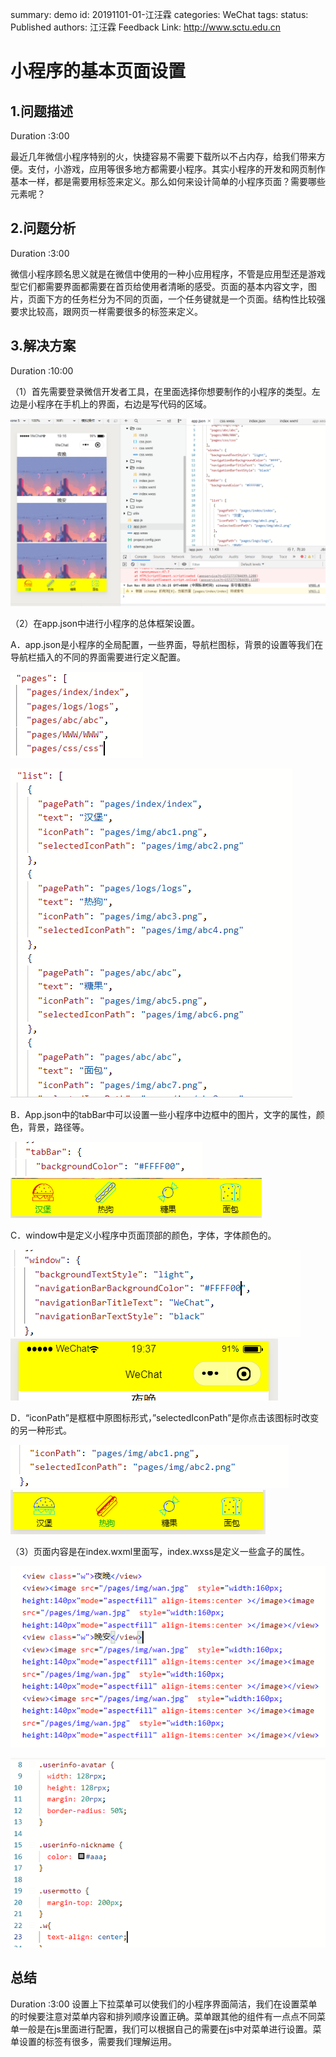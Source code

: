 summary: demo
id: 20191101-01-江汪霖
categories: WeChat
tags: 
status: Published 
authors: 江汪霖
Feedback Link: http://www.sctu.edu.cn

# 小程序的基本页面设置

## 1.问题描述
Duration :3:00

最近几年微信小程序特别的火，快捷容易不需要下载所以不占内存，给我们带来方便。支付，小游戏，应用等很多地方都需要小程序。其实小程序的开发和网页制作基本一样，都是需要用标签来定义。那么如何来设计简单的小程序页面？需要哪些元素呢？

## 2.问题分析
Duration :3:00

微信小程序顾名思义就是在微信中使用的一种小应用程序，不管是应用型还是游戏型它们都需要界面都需要在首页给使用者清晰的感受。页面的基本内容文字，图片，页面下方的任务栏分为不同的页面，一个任务键就是一个页面。结构性比较强要求比较高，跟网页一样需要很多的标签来定义。

## 3.解决方案
Duration :10:00

（1）首先需要登录微信开发者工具，在里面选择你想要制作的小程序的类型。左边是小程序在手机上的界面，右边是写代码的区域。

![](/0002-案例库/codelabs/assets/20191101-01-江汪霖-01.png)

（2）在app.json中进行小程序的总体框架设置。

   A．app.json是小程序的全局配置，一些界面，导航栏图标，背景的设置等我们在导航栏插入的不同的界面需要进行定义配置。

   ![](/0002-案例库/codelabs/assets/20191101-01-江汪霖-02.png)

   ![](/0002-案例库/codelabs/assets/20191101-01-江汪霖-03.png)

   B．App.json中的tabBar中可以设置一些小程序中边框中的图片，文字的属性，颜色，背景，路径等。

   ![](/0002-案例库/codelabs/assets/20191101-01-江汪霖-04.png)![](/0002-案例库/codelabs/assets/20191101-01-江汪霖-05.png)

   C．window中是定义小程序中页面顶部的颜色，字体，字体颜色的。

   ![](/0002-案例库/codelabs/assets/20191101-01-江汪霖-06.png)![](/0002-案例库/codelabs/assets/20191101-01-江汪霖-07.png)

   D．“iconPath”是框框中原图标形式，”selectedIconPath”是你点击该图标时改变的另一种形式。
   
   ![](/0002-案例库/codelabs/assets/20191101-01-江汪霖-08.png)![](/0002-案例库/codelabs/assets/20191101-01-江汪霖-09.png)

   （3）页面内容是在index.wxml里面写，index.wxss是定义一些盒子的属性。

   ![](/0002-案例库/codelabs/assets/20191101-01-江汪霖-10.png)

   ![](/0002-案例库/codelabs/assets/20191101-01-江汪霖-11.png)

   ## 总结
Duration :3:00
设置上下拉菜单可以使我们的小程序界面简洁，我们在设置菜单的时候要注意对菜单内容和排列顺序设置正确。菜单跟其他的组件有一点点不同菜单一般是在js里面进行配置，我们可以根据自己的需要在js中对菜单进行设置。菜单设置的标签有很多，需要我们理解运用。